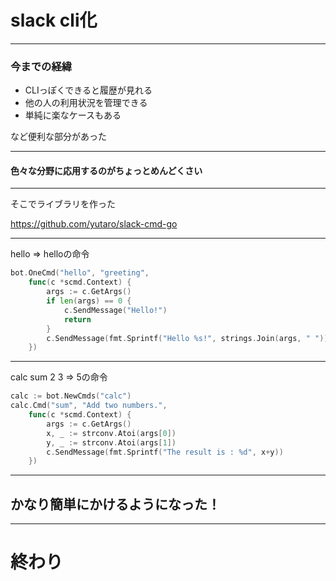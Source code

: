 # slack cli化

---

### 今までの経緯
- CLIっぽくできると履歴が見れる
- 他の人の利用状況を管理できる
- 単純に楽なケースもある

など便利な部分があった

---

#### 色々な分野に応用するのがちょっとめんどくさい

---

そこでライブラリを作った


<https://github.com/yutaro/slack-cmd-go>

---
hello => helloの命令
```go
bot.OneCmd("hello", "greeting",
	func(c *scmd.Context) {
		args := c.GetArgs()
		if len(args) == 0 {
			c.SendMessage("Hello!")
			return
		}
		c.SendMessage(fmt.Sprintf("Hello %s!", strings.Join(args, " ")))
	})
```

---

calc sum 2 3 => 5の命令

```go
calc := bot.NewCmds("calc")
calc.Cmd("sum", "Add two numbers.",
	func(c *scmd.Context) {
		args := c.GetArgs()
		x, _ := strconv.Atoi(args[0])
		y, _ := strconv.Atoi(args[1])
		c.SendMessage(fmt.Sprintf("The result is : %d", x+y))
	})
```

---

## かなり簡単にかけるようになった！

---

# 終わり
